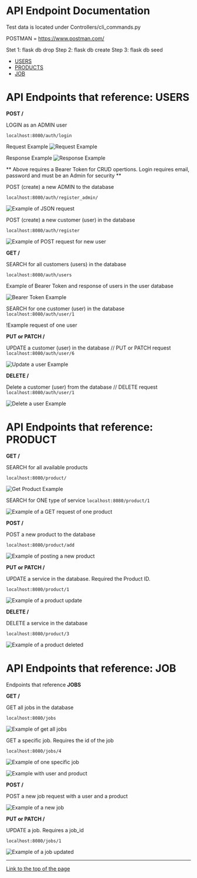 # API Endpoint Documentation<a name="api_top"></a>

Test data is located under Controllers/cli_commands.py

POSTMAN = https://www.postman.com/

Stet 1: flask db drop
Step 2: flask db create
Step 3: flask db seed

* [USERS](#users)
* [PRODUCTS](#products)
* [JOB](#job)

# API Endpoints that reference: USERS<a name="users"></a>

**POST /**

LOGIN as an ADMIN user

``localhost:8080/auth/login``

Request Example
![Request Example](/docs/images/psql_database/auth_login.png)

Response Example
![Response Example](/docs/images/psql_database/auth_response.png)

** Above requires a Bearer Token for CRUD opertions. Login requires email, password and must be an Admin for security **

POST (create) a new ADMIN to the database

``localhost:8080/auth/register_admin/``

![Example of JSON request](/docs/images/psql_database/post_admin_new.png)


POST (create) a new customer (user) in the database

``localhost:8080/auth/register``

![Example of POST request for new user](/docs/images/psql_database/post_new_user.png)

**GET /**

SEARCH for all customers (users) in the database

``localhost:8080/auth/users``

Example of Bearer Token and response of users in the user database

![Bearer Token Example](/docs/images/psql_database/bearer_token.png)

SEARCH for one customer (user) in the database
``localhost:8080/auth/user/1``

!Example request of one user[](/docs/images/psql_database/get_user_id.png)

**PUT or PATCH /**

UPDATE a customer (user) in the database // PUT or PATCH request
``localhost:8080/auth/user/6``

![Update a user Example](/docs/images/psql_database/update_user.png)

**DELETE /**

Delete a customer (user) from the database // DELETE request
``localhost:8080/auth/user/1``

![Delete a user Example](/docs/images/psql_database/delete_user.png)

# API Endpoints that reference: PRODUCT<a name="products"></a>

**GET /**

SEARCH for all available products

``localhost:8080/product/``

![Get Product Example](/docs/images/psql_database/get_products.png)

SEARCH for ONE type of service
``localhost:8080/product/1``

![Example of a GET request of one product](/docs/images/psql_database/get_one_product.png)

**POST /**

POST a new product to the database

``localhost:8080/product/add``

![Example of posting a new product](/docs/images/psql_database/post_product.png)

**PUT or PATCH /**

UPDATE a service in the database. Required the Product ID.

``localhost:8080/product/1``

![Example of a product update](/docs/images/psql_database/update_product.png)

**DELETE /**

DELETE a service in the database

``localhost:8080/product/3``

![Example of a product deleted](/docs/images/psql_database/delete_product.png)

# API Endpoints that reference: JOB<a name="job"></a>

Endpoints that reference **JOBS**

**GET /**

GET all jobs in the database

``localhost:8080/jobs``

![Example of get all jobs](/docs/images/psql_database/get_jobs.png)

GET a specific job. Requires the id of the job

``localhost:8080/jobs/4``

![Example of one specific job](/docs/images/psql_database/job_one.png)

![Example with user and product](/docs/images/psql_database/user_get_product.png)

**POST /**

POST a new job request with a user and a product

![Example of a new job](/docs/images/psql_database/post_new_job.png)

**PUT or PATCH /**

UPDATE a job. Requires a job_id

``localhost:8080/jobs/1``

![Example of a job updated](/docs/images/psql_database/update_job.png)

___

[Link to the top of the page](#api_top)